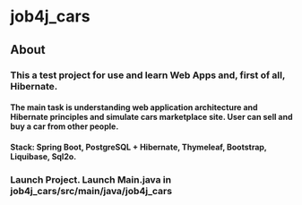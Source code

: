 # job4j_cars

## About

### This a test project for use and learn Web Apps and, first of all, Hibernate.

#### The main task is understanding web application architecture and Hibernate principles and simulate cars marketplace site. User can sell and buy a car from other people.

#### Stack:  Spring Boot, PostgreSQL + Hibernate, Thymeleaf, Bootstrap, Liquibase, Sql2o.

### Launch Project. Launch Main.java in job4j_cars/src/main/java/job4j_cars